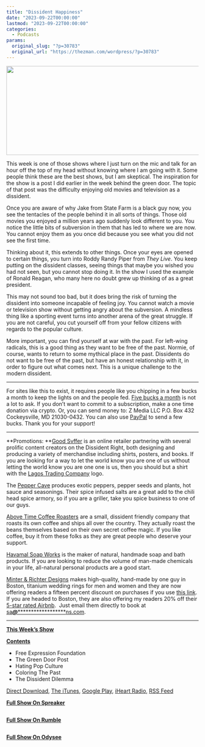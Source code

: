 ```yaml
---
title: "Dissident Happiness"
date: "2023-09-22T00:00:00"
lastmod: "2023-09-22T00:00:00"
categories:
  - Podcasts
params:
  original_slug: "?p=30783"
  original_url: "https://thezman.com/wordpress/?p=30783"
---
```


[<img
src="http://thezman.com/wordpress/wp-content/uploads/2018/01/Power-Hour.png"
decoding="async" width="600" height="233" />](http://thezman.com/wordpress/wp-content/uploads/2018/01/Power-Hour.png)

This week is one of those shows where I just turn on the mic and talk
for an hour off the top of my head without knowing where I am going with
it. Some people think these are the best shows, but I am skeptical. The
inspiration for the show is a post I did earlier in the week behind the
green door. The topic of that post was the difficulty enjoying old
movies and television as a dissident.

Once you are aware of why Jake from State Farm is a black guy now, you
see the tentacles of the people behind it in all sorts of things. Those
old movies you enjoyed a million years ago suddenly look different to
you. You notice the little bits of subversion in them that has led to
where we are now. You cannot enjoy them as you once did because you see
what you did not see the first time.

Thinking about it, this extends to other things. Once your eyes are
opened to certain things, you turn into Roddy Randy Piper from *They
Live*. You keep putting on the dissident classes, seeing things that
maybe you wished you had not seen, but you cannot stop doing it. In the
show I used the example of Ronald Reagan, who many here no doubt grew up
thinking of as a great president.

This may not sound too bad, but it does bring the risk of turning the
dissident into someone incapable of feeling joy. You cannot watch a
movie or television show without getting angry about the subversion. A
mindless thing like a sporting event turns into another arena of the
great struggle. If you are not careful, you cut yourself off from your
fellow citizens with regards to the popular culture.

More important, you can find yourself at war with the past. For
left-wing radicals, this is a good thing as they want to be free of the
past. Normie, of course, wants to return to some mythical place in the
past. Dissidents do not want to be free of the past, but have an honest
relationship with it, in order to figure out what comes next. This is a
unique challenge to the modern dissident.

------------------------------------------------------------------------

For sites like this to exist, it requires people like you chipping in a
few bucks a month to keep the lights on and the people fed.
<a href="https://www.subscribestar.com/the-z-blog"
rel="noopener noreferrer" target="_blank">Five bucks a month</a> is not
a lot to ask. If you don’t want to commit to a subscription, make a one
time donation via crypto. Or, you can send money to: Z Media LLC P.O.
Box 432 Cockeysville, MD 21030-0432. You can also use <a
href="https://www.paypal.com/cgi-bin/webscr?cmd=_s-xclick&amp;hosted_button_id=UDAS2Q8JYA6CN&amp;source=url"
rel="noopener noreferrer" target="_blank">PayPal</a> to send a few
bucks. Thank you for your support!

------------------------------------------------------------------------

**Promotions: **<a href="https://goodsvffer.com/" rel="noopener" target="_blank">Good
Svffer</a> is an online retailer partnering with several prolific
content creators on the Dissident Right, both designing and producing a
variety of merchandise including shirts, posters, and books. If you are
looking for a way to let the world know you are one of us without
letting the world know you are one one is us, then you should but a
shirt with the
<a href="https://goodsvffer.com/products/lagos-trading-company"
rel="noopener" target="_blank">Lagos Trading Company</a> logo.

The <a href="https://peppercave.com/shop/ols/products" rel="noopener"
target="_blank">Pepper Cave</a> produces exotic peppers, pepper seeds
and plants, hot sauce and seasonings. Their spice infused salts are a
great add to the chili head spice armory, so if you are a griller, take
you spice business to one of our guys.

<a href="https://abovetimecoffee.com/" rel="noopener"
target="_blank">Above Time Coffee Roasters</a> are a small, dissident
friendly company that roasts its own coffee and ships all over the
country. They actually roast the beans themselves based on their own
secret coffee magic. If you like coffee, buy it from these folks as they
are great people who deserve your support.

<a href="https://havamalsoapworks.com/" rel="noopener"
target="_blank">Havamal Soap Works</a> is the maker of natural, handmade
soap and bath products. If you are looking to reduce the volume of
man-made chemicals in your life, all-natural personal products are a
good start.

<a href="https://www.minterandrichterdesigns.com/"
rel="noreferrer nofollow noopener" target="_blank">Minter &amp; Richter
Designs</a> makes high-quality, hand-made by one guy in Boston, titanium
wedding rings for men and women and they are now offering readers a
fifteen percent discount on purchases if you use
<a href="https://www.minterandrichterdesigns.com/discount/ZMAN"
rel="noreferrer nofollow noopener" target="_blank">this link</a>.
<span class="highlight"><span class="colour"><span class="font"><span class="size">If
you are headed to Boston, they are also offering my readers 20% off
their <a
href="https://www.airbnb.com/users/7988017/listings?user_id=7988017&amp;s=3"
rel="noopener noreferrer" target="_blank">5-star rated Airbnb</a>.  Just
email them directly to book at
<a href="mailto:sa***@*********************ns.com"
data-original-string="91qIm1W9FwrXJZBMx7KtJg==cb7mnGl6hAnZFQ0MhO2X0DNTw/5LByZiTXLMjDghOERd4EWck7nc7dR2uZ/lqQq2/5U"><span
class="apbct-email-encoder"
data-original-string="EXhk2WzF+1vRJVbiRrxWqA==cb7dnU57bGGxKeb+SaOE8/YHcsieaj5HGy826RdxkfYztHFIP1O6j/7k8EEDScFf5yQ"
title="This contact has been encoded by Anti-Spam by CleanTalk. Click to decode. To finish the decoding make sure that JavaScript is enabled in your browser.">sa<span
class="apbct-blur">***</span>@<span
class="apbct-blur">*********************</span>ns.com</span></a>.</span></span></span></span>

------------------------------------------------------------------------

**<u>This Week’s Show</u>**

**<u>Contents</u>**

-   Free Expression Foundation
-   The Green Door Post
-   Hating Pop Culture
-   Coloring The Past
-   The Dissident Dilemma

<a href="https://api.spreaker.com/v2/episodes/56890310/download.mp3"
rel="noopener" target="_blank">Direct Download</a>, <a
href="https://itunes.apple.com/us/podcast/the-z-blog-power-hour/id1262799640?mt=2"
rel="noopener noreferrer" target="_blank">The iTunes</a>, <a
href="https://podcasts.google.com/?feed=aHR0cHM6Ly93d3cuc3ByZWFrZXIuY29tL3Nob3cvMjU4OTY1Ny9lcGlzb2Rlcy9mZWVk"
rel="noopener noreferrer" target="_blank">Google Play</a>, <a href="https://www.iheart.com/podcast/the-z-blog-power-hour-29246491/"
rel="noopener noreferrer" target="_blank">iHeart Radio,</a>
<a href="https://www.spreaker.com/show/2589657/episodes/feed"
rel="noopener noreferrer" target="_blank">RSS Feed</a>

**<u>Full Show On Spreaker</u>**

<span class="mce_SELRES_start" mce-type="bookmark"
style="display: inline-block; width: 0px; overflow: hidden; line-height: 0;">﻿</span>

**<u>Full Show On Rumble</u>**

<span class="mce_SELRES_start" mce-type="bookmark"
style="display: inline-block; width: 0px; overflow: hidden; line-height: 0;">﻿</span><span class="mce_SELRES_start"
mce-type="bookmark"
style="display: inline-block; width: 0px; overflow: hidden; line-height: 0;">﻿</span>

**<u>Full Show On Odysee</u>**

 
